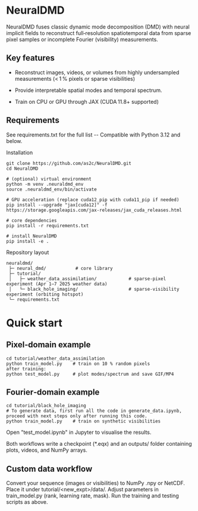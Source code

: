 # NeuralDMD

NeuralDMD fuses classic dynamic mode decomposition (DMD) with neural implicit fields to reconstruct full‑resolution spatiotemporal data from sparse pixel samples or incomplete Fourier (visibility) measurements.

Key features
----------------------
- Reconstruct images, videos, or volumes from highly undersampled measurements (< 1 % pixels or sparse visibilities)

- Provide interpretable spatial modes and temporal spectrum.

- Train on CPU or GPU through JAX (CUDA 11.8+ supported)

Requirements
----------------------
See requirements.txt for the full list -- Compatible with Python 3.12 and below.

Installation

```# clone
git clone https://github.com/as2c/NeuralDMD.git
cd NeuralDMD

# (optional) virtual environment
python -m venv .neuraldmd_env
source .neuraldmd_env/bin/activate

# GPU acceleration (replace cuda12_pip with cuda11_pip if needed)
pip install --upgrade "jax[cuda12]" -f https://storage.googleapis.com/jax-releases/jax_cuda_releases.html

# core dependencies
pip install -r requirements.txt

# install NeuralDMD
pip install -e .
```

Repository layout

```
neuraldmd/
 ├─ neural_dmd/           # core library
 ├─ tutorial/
 │   ├─ weather_data_assimilation/            # sparse‑pixel experiment (Apr 1–7 2025 weather data)
 │   └─ black_hole_imaging/                   # sparse‑visibility experiment (orbiting hotspot)
 └─ requirements.txt
```

# Quick start
Pixel‑domain example
----------------------
```
cd tutorial/weather_data_assimilation
python train_model.py    # train on 10 % random pixels
after training:
python test_model.py     # plot modes/spectrum and save GIF/MP4
```

Fourier‑domain example
----------------------
```
cd tutorial/black_hole_imaging
# To generate data, first run all the code in generate_data.ipynb, proceed with next steps only after running this code.
python train_model.py    # train on synthetic visibilities
```
Open "test_model.ipynb" in Jupyter to visualise the results.

Both workflows write a checkpoint (*.eqx) and an outputs/ folder containing plots, videos, and NumPy arrays.

Custom data workflow
----------------------
Convert your sequence (images or visibilities) to NumPy .npy or NetCDF.
Place it under tutorial/<new_expt>/data/.
Adjust parameters in train_model.py (rank, learning rate, mask).
Run the training and testing scripts as above.